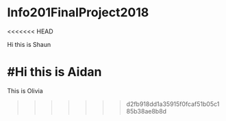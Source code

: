 # Info201FinalProject2018

<<<<<<< HEAD

Hi this is Shaun

#Hi this is Aidan
=======
This is Olivia
>>>>>>> d2fb918dd1a35915f0fcaf51b05c185b38ae8b8d
